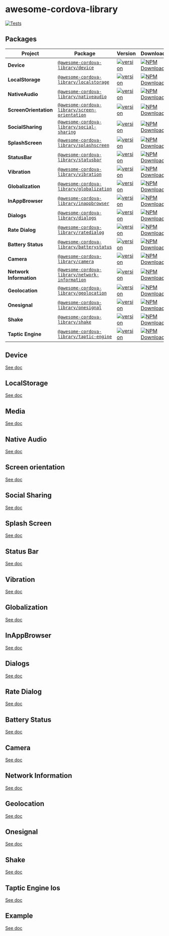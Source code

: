 # awesome-cordova-library

[![Tests](https://github.com/joazco/awesome-cordova-library/actions/workflows/tests.yml/badge.svg?branch=main)](https://github.com/joazco/awesome-cordova-library/actions/workflows/tests.yml)

## Packages

| Project                 | Package                                                                                                                      | Version                                                                                                                                                                        | Downloads                                                                                                                                                                                                                 |
| ----------------------- | ---------------------------------------------------------------------------------------------------------------------------- | ------------------------------------------------------------------------------------------------------------------------------------------------------------------------------ | ------------------------------------------------------------------------------------------------------------------------------------------------------------------------------------------------------------------------- |
| **Device**              | [`@awesome-cordova-library/device`](https://www.npmjs.com/package/@awesome-cordova-library/device)                           | [![version](https://img.shields.io/npm/v/@awesome-cordova-library/device/latest.svg)](https://www.npmjs.com/package/@awesome-cordova-library/device)                           | <a href="https://www.npmjs.com/package/@awesome-cordova-library/device" target="_blank"><img src="https://img.shields.io/npm/dm/@awesome-cordova-library/device.svg" alt="NPM Downloads" /></a>                           |
| **LocalStorage**        | [`@awesome-cordova-library/localstorage`](https://www.npmjs.com/package/@awesome-cordova-library/localstorage)               | [![version](https://img.shields.io/npm/v/@awesome-cordova-library/localstorage/latest.svg)](https://www.npmjs.com/package/@awesome-cordova-library/localstorage)               | <a href="https://www.npmjs.com/package/@awesome-cordova-library/localstorage" target="_blank"><img src="https://img.shields.io/npm/dm/@awesome-cordova-library/localstorage.svg" alt="NPM Downloads" /></a>               |
| **NativeAudio**         | [`@awesome-cordova-library/nativeaudio`](https://www.npmjs.com/package/@awesome-cordova-library/nativeaudio)                 | [![version](https://img.shields.io/npm/v/@awesome-cordova-library/nativeaudio/latest.svg)](https://www.npmjs.com/package/@awesome-cordova-library/nativeaudio)                 | <a href="https://www.npmjs.com/package/@awesome-cordova-library/nativeaudio" target="_blank"><img src="https://img.shields.io/npm/dm/@awesome-cordova-library/nativeaudio.svg" alt="NPM Downloads" /></a>                 |
| **ScreenOrientation**   | [`@awesome-cordova-library/screen-orientation`](https://www.npmjs.com/package/@awesome-cordova-library/screen-orientation)   | [![version](https://img.shields.io/npm/v/@awesome-cordova-library/screen-orientation/latest.svg)](https://www.npmjs.com/package/@awesome-cordova-library/screen-orientation)   | <a href="https://www.npmjs.com/package/@awesome-cordova-library/screen-orientation" target="_blank"><img src="https://img.shields.io/npm/dm/@awesome-cordova-library/screen-orientation.svg" alt="NPM Downloads" /></a>   |
| **SocialSharing**       | [`@awesome-cordova-library/social-sharing`](https://www.npmjs.com/package/@awesome-cordova-library/social-sharing)           | [![version](https://img.shields.io/npm/v/@awesome-cordova-library/social-sharing/latest.svg)](https://www.npmjs.com/package/@awesome-cordova-library/social-sharing)           | <a href="https://www.npmjs.com/package/@awesome-cordova-library/social-sharing" target="_blank"><img src="https://img.shields.io/npm/dm/@awesome-cordova-library/social-sharing.svg" alt="NPM Downloads" /></a>           |
| **SplashScreen**        | [`@awesome-cordova-library/splashscreen`](https://www.npmjs.com/package/@awesome-cordova-library/splashscreen)               | [![version](https://img.shields.io/npm/v/@awesome-cordova-library/splashscreen/latest.svg)](https://www.npmjs.com/package/@awesome-cordova-library/splashscreen)               | <a href="https://www.npmjs.com/package/@awesome-cordova-library/splashscreen" target="_blank"><img src="https://img.shields.io/npm/dm/@awesome-cordova-library/splashscreen.svg" alt="NPM Downloads" /></a>               |
| **StatusBar**           | [`@awesome-cordova-library/statusbar`](https://www.npmjs.com/package/@awesome-cordova-library/statusbar)                     | [![version](https://img.shields.io/npm/v/@awesome-cordova-library/statusbar/latest.svg)](https://www.npmjs.com/package/@awesome-cordova-library/statusbar)                     | <a href="https://www.npmjs.com/package/@awesome-cordova-library/statusbar" target="_blank"><img src="https://img.shields.io/npm/dm/@awesome-cordova-library/statusbar.svg" alt="NPM Downloads" /></a>                     |
| **Vibration**           | [`@awesome-cordova-library/vibration`](https://www.npmjs.com/package/@awesome-cordova-library/vibration)                     | [![version](https://img.shields.io/npm/v/@awesome-cordova-library/vibration/latest.svg)](https://www.npmjs.com/package/@awesome-cordova-library/vibration)                     | <a href="https://www.npmjs.com/package/@awesome-cordova-library/vibration" target="_blank"><img src="https://img.shields.io/npm/dm/@awesome-cordova-library/vibration.svg" alt="NPM Downloads" /></a>                     |
| **Globalization**       | [`@awesome-cordova-library/globalization`](https://www.npmjs.com/package/@awesome-cordova-library/globalization)             | [![version](https://img.shields.io/npm/v/@awesome-cordova-library/globalization/latest.svg)](https://www.npmjs.com/package/@awesome-cordova-library/globalization)             | <a href="https://www.npmjs.com/package/@awesome-cordova-library/globalization" target="_blank"><img src="https://img.shields.io/npm/dm/@awesome-cordova-library/globalization.svg" alt="NPM Downloads" /></a>             |
| **InAppBrowser**        | [`@awesome-cordova-library/inappbrowser`](https://www.npmjs.com/package/@awesome-cordova-library/inappbrowser)               | [![version](https://img.shields.io/npm/v/@awesome-cordova-library/inappbrowser/latest.svg)](https://www.npmjs.com/package/@awesome-cordova-library/inappbrowser)               | <a href="https://www.npmjs.com/package/@awesome-cordova-library/inappbrowser" target="_blank"><img src="https://img.shields.io/npm/dm/@awesome-cordova-library/inappbrowser.svg" alt="NPM Downloads" /></a>               |
| **Dialogs**             | [`@awesome-cordova-library/dialogs`](https://www.npmjs.com/package/@awesome-cordova-library/dialogs)                         | [![version](https://img.shields.io/npm/v/@awesome-cordova-library/dialogs/latest.svg)](https://www.npmjs.com/package/@awesome-cordova-library/dialogs)                         | <a href="https://www.npmjs.com/package/@awesome-cordova-library/dialogs" target="_blank"><img src="https://img.shields.io/npm/dm/@awesome-cordova-library/dialogs.svg" alt="NPM Downloads" /></a>                         |
| **Rate Dialog**         | [`@awesome-cordova-library/ratedialog`](https://www.npmjs.com/package/@awesome-cordova-library/ratedialog)                   | [![version](https://img.shields.io/npm/v/@awesome-cordova-library/ratedialog/latest.svg)](https://www.npmjs.com/package/@awesome-cordova-library/ratedialog)                   | <a href="https://www.npmjs.com/package/@awesome-cordova-library/ratedialog" target="_blank"><img src="https://img.shields.io/npm/dm/@awesome-cordova-library/ratedialog.svg" alt="NPM Downloads" /></a>                   |
| **Battery Status**      | [`@awesome-cordova-library/batterystatus`](https://www.npmjs.com/package/@awesome-cordova-library/batterystatus)             | [![version](https://img.shields.io/npm/v/@awesome-cordova-library/batterystatus/latest.svg)](https://www.npmjs.com/package/@awesome-cordova-library/batterystatus)             | <a href="https://www.npmjs.com/package/@awesome-cordova-library/batterystatus" target="_blank"><img src="https://img.shields.io/npm/dm/@awesome-cordova-library/batterystatus.svg" alt="NPM Downloads" /></a>             |
| **Camera**              | [`@awesome-cordova-library/camera`](https://www.npmjs.com/package/@awesome-cordova-library/camera)                           | [![version](https://img.shields.io/npm/v/@awesome-cordova-library/camera/latest.svg)](https://www.npmjs.com/package/@awesome-cordova-library/camera)                           | <a href="https://www.npmjs.com/package/@awesome-cordova-library/camera" target="_blank"><img src="https://img.shields.io/npm/dm/@awesome-cordova-library/camera.svg" alt="NPM Downloads" /></a>                           |
| **Network Information** | [`@awesome-cordova-library/network-information`](https://www.npmjs.com/package/@awesome-cordova-library/network-information) | [![version](https://img.shields.io/npm/v/@awesome-cordova-library/network-information/latest.svg)](https://www.npmjs.com/package/@awesome-cordova-library/network-information) | <a href="https://www.npmjs.com/package/@awesome-cordova-library/network-information" target="_blank"><img src="https://img.shields.io/npm/dm/@awesome-cordova-library/network-information.svg" alt="NPM Downloads" /></a> |
| **Geolocation**         | [`@awesome-cordova-library/geolocation`](https://www.npmjs.com/package/@awesome-cordova-library/geolocation)                 | [![version](https://img.shields.io/npm/v/@awesome-cordova-library/geolocation/latest.svg)](https://www.npmjs.com/package/@awesome-cordova-library/geolocation)                 | <a href="https://www.npmjs.com/package/@awesome-cordova-library/geolocation" target="_blank"><img src="https://img.shields.io/npm/dm/@awesome-cordova-library/geolocation.svg" alt="NPM Downloads" /></a>                 |
| **Onesignal**           | [`@awesome-cordova-library/onesignal`](https://www.npmjs.com/package/@awesome-cordova-library/onesignal)                     | [![version](https://img.shields.io/npm/v/@awesome-cordova-library/onesignal/latest.svg)](https://www.npmjs.com/package/@awesome-cordova-library/onesignal)                     | <a href="https://www.npmjs.com/package/@awesome-cordova-library/onesignal" target="_blank"><img src="https://img.shields.io/npm/dm/@awesome-cordova-library/onesignal.svg" alt="NPM Downloads" /></a>                     |
| **Shake**               | [`@awesome-cordova-library/shake`](https://www.npmjs.com/package/@awesome-cordova-library/shake)                             | [![version](https://img.shields.io/npm/v/@awesome-cordova-library/shake/latest.svg)](https://www.npmjs.com/package/@awesome-cordova-library/shake)                             | <a href="https://www.npmjs.com/package/@awesome-cordova-library/shake" target="_blank"><img src="https://img.shields.io/npm/dm/@awesome-cordova-library/shake.svg" alt="NPM Downloads" /></a>                             |
| **Taptic Engine**       | [`@awesome-cordova-library/taptic-engine`](https://www.npmjs.com/package/@awesome-cordova-library/taptic-engine)             | [![version](https://img.shields.io/npm/v/@awesome-cordova-library/taptic-engine/latest.svg)](https://www.npmjs.com/package/@awesome-cordova-library/taptic-engine)             | <a href="https://www.npmjs.com/package/@awesome-cordova-library/taptic-engine" target="_blank"><img src="https://img.shields.io/npm/dm/@awesome-cordova-library/taptic-engine.svg" alt="NPM Downloads" /></a>             |

## Device

[See doc](./device/README.md)

## LocalStorage

[See doc](./localStorage/README.md)

## Media

[See doc](./media/README.md)

## Native Audio

[See doc](./nativeaudio/README.md)

## Screen orientation

[See doc](./screen-orientation/README.md)

## Social Sharing

[See doc](./social-sharing/README.md)

## Splash Screen

[See doc](./splashscreen/README.md)

## Status Bar

[See doc](./statusbar/README.md)

## Vibration

[See doc](./vibration/README.md)

## Globalization

[See doc](./globalization/README.md)

## InAppBrowser

[See doc](./inappbrowser/README.md)

## Dialogs

[See doc](./dialogs/README.md)

## Rate Dialog

[See doc](./ratedialog/README.md)

## Battery Status

[See doc](./batterystatus/README.md)

## Camera

[See doc](./camera/README.md)

## Network Information

[See doc](./network-information/README.md)

## Geolocation

[See doc](./geolocation/README.md)

## Onesignal

[See doc](./onesignal/README.md)

## Shake

[See doc](./shake/README.md)

## Taptic Engine Ios

[See doc](./taptic-engine/README.md)

## Example

[See doc](./example/README.md)
